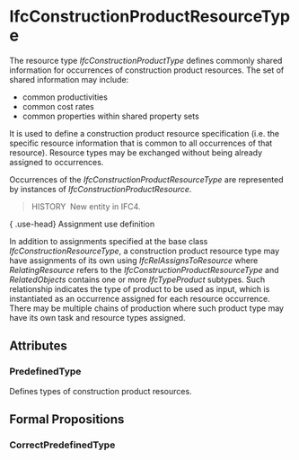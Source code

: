# IfcConstructionProductResourceType

The resource type _IfcConstructionProductType_ defines commonly shared information for occurrences of construction product resources. The set of shared information may include:

* common productivities
* common cost rates
* common properties within shared property sets

It is used to define a construction product resource specification (i.e. the specific resource information that is common to all occurrences of that resource). Resource types may be exchanged without being already assigned to occurrences.

Occurrences of the _IfcConstructionProductResourceType_ are represented by instances of _IfcConstructionProductResource_.

> HISTORY&nbsp; New entity in IFC4.

{ .use-head}
Assignment use definition

In addition to assignments specified at the base class _IfcConstructionResourceType_, a construction product resource type may have assignments of its own using _IfcRelAssignsToResource_ where _RelatingResource_ refers to the _IfcConstructionProductResourceType_ and _RelatedObjects_ contains one or more _IfcTypeProduct_ subtypes. Such relationship indicates the type of product to be used as input, which is instantiated as an occurrence assigned for each resource occurrence. There may be multiple chains of production where such product type may have its own task and resource types assigned.

## Attributes

### PredefinedType
Defines types of construction product resources.

## Formal Propositions

### CorrectPredefinedType

